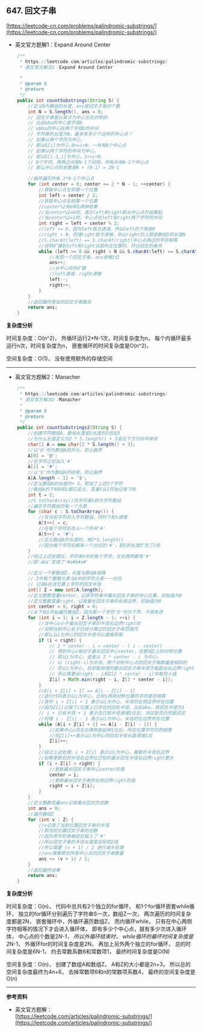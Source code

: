 **647. 回文子串**  
---
[https://leetcode-cn.com/problems/palindromic-substrings/](https://leetcode-cn.com/problems/palindromic-substrings/)  

* 英文官方题解1：Expand Around Center  

```java  
    /**
     * https://leetcode.com/articles/palindromic-substrings/
     * 英文官方解法1：Expand Around Center

     *
     * @param S
     * @return
     */
    public int countSubstrings(String S) {
        //定义N为数组的长度，ans是回文子串的个数
        int N = S.length(), ans = 0;
        // 回文子串是以某点为中心左右对称的
        // 比如aba的中心是字母b
        // abba的中心在两个字母b的中间
        // 字符串的长度为N，最多有多少个这样的中心点？
        // 如果以单个字符为中心，
        // 即以S[i]为中心,0<=i<N，一共有N个中心点
        // 如果以两个字符的中间为中心，
        // 即以S[i-1,i]为中心，1<=i<N，
        // N个字符，两两之间有N-1个间隙，所有共有N-1个中心点
        // 那么中心点的总数是N + (N-1) = 2N-1

        //循环遍历所有 2*N-1个中心点
        for (int center = 0; center <= 2 * N - 1; ++center) {
            //获取中心点左侧第一个位置
            int left = center / 2;
            //获取中心点右侧第一个位置
            //center%2有0和1两种结果
            //当center%2=0时，表示left和right都从中心点开始算起
            //当center%2=1时，中心点在left和right两个字符的中间
            int right = left + center % 2;
            //left >= 0，因为left依次递减，所以left的下限是0
            //right < N，同理right依次递增，所以right的上限是数组S的长度N
            //S.charAt(left) == S.charAt(right)中心点两边的字符相等
            //说明扩展到left和right当前所在位置时，符合回文的条件
            while (left >= 0 && right < N && S.charAt(left) == S.charAt(right)) {
                //发现一个回文子串，ans递增1位
                ans++;
                //从中心向外扩散
                //left递减，right递增
                left--;
                right++;
            }
        }
        //返回最终累加的回文子串数目
        return ans;
    }

```  

**复杂度分析**  

时间复杂度：O(n^2)，
外循环运行2*N-1次，时间复杂度为n，
每个内循环最多运行n次，时间复杂度为n，
嵌套循环的时间复杂度是O(n^2)，

空间复杂度：O(1)，
没有使用额外的存储空间

---  

* 英文官方题解2：Manacher  

```java  
    /**
     * https://leetcode.com/articles/palindromic-substrings/
     * 英文官方解法2：Manacher
     *
     * @param S
     * @return
     */
    public int countSubstrings2(String S) {
        //创建字符数组A，数组长度是S长度的2倍加3
        //为什么长度定义为2 * S.length() + 3会在下方代码中体现
        char[] A = new char[2 * S.length() + 3];
        //以'@'作为数组A的开头，防止越界
        A[0] = '@';
        //在字符之前加入'#'
        A[1] = '#';
        //以'$'作为数组A的结尾，防止越界
        A[A.length - 1] = '$';
        //定义数组A的长度时+ 3，即加了上述3个字符
        //数组A的下标0和1都已定义，变量t从2开始记录下标
        int t = 2;
        //S.toCharArray()将字符串S转为字符数组
        //遍历字符数组的每一个元素
        for (char c : S.toCharArray()) {
            //将当前字符存入字符数组，同时下标t递增
            A[t++] = c;
            //在每个字符后存入一个符号'#'
            A[t++] = '#';
            //定义数组A的长度时，用2*S.length()
            //因为每个字符后都有一个对应的'#'，即S的长度扩充了2倍
        }
        //经过上述处理后，字符串S中的每个字符，左右两侧都有'#'
        //即'aba'变成了'#a#b#a#'

        //定义一个新数组Z，长度与数组A相等
        // Z中每个整数元素与A中的字符元素一一对应
        // 记录A在该位置上字符的回文半径
        int[] Z = new int[A.length];
        //定义整数变量center，记录字符串中最长回文子串的中心位置，初始值为0
        //定义整数变量right，记录最长回文子串的右侧边界，初始值为0
        int center = 0, right = 0;
        //从下标1开始遍历数组Z，因为第一个字符'@'作为下界，不用考虑
        for (int i = 1; i < Z.length - 1; ++i) {
            //当中心i小于最长回文子串的半径右边界right时
            //说明当前中心处于已经计算过的回文子串范围内
            //那么以i为中心的回文半径可以直接获取
            if (i < right) {
                // 2 * center - i = center - ( i - center)
                // 得到中心i相对于最长回文中心center，在数组Z上的对称位置
                // 即以i为中心，或者以 2 * center - i 为中心，
                // 以 (right-i)为半径，两个对称中心点的回文子串数量是相同的
                // 而以i为中心，目前能获得的最长回文子串半径不能超出右边界right
                // 所以需要从right - i和Z[2 * center - i]中取较小值
                Z[i] = Math.min(right - i, Z[2 * center - i]);
            }
            //A[i + Z[i] + 1] == A[i - Z[i] - 1]
            //这行代码表示以i为中心，比较i两侧对称位置的字符是否相等
            //其中 i + Z[i] + 1 表示以i为中心，半径的右侧边界所在位置
            //因为Z[i]记录了i位置上已存在的回文半径，比如aba，其回文半径为1
            // i + 已有半径 + 1 表示在已知半径递增1位后，测试是否仍然是回文
            //同理 i - Z[i] - 1 表示以i为中心，半径的左边界所在位置
            while (A[i + Z[i] + 1] == A[i - Z[i] - 1]) {
                //如果中心i向左右两侧各延伸1位后，所在位置字符仍然相等
                //则Z[i]++表示以i为中心的回文半径长度递增1位
                Z[i]++;
            }
            //经过上述处理，i + Z[i] 表示以i为中心，最新的半径右边界
            //如果更新后的半径右边界比已知的最长回文半径右边界right更大
            if (i + Z[i] > right) {
                //更新最长回文子串中心center的值
                center = i;
                //更新最长回文子串的右侧边界right的值
                right = i + Z[i];
            }
        }
        //定义整数变量ans记录最长回文的总数
        int ans = 0;
        //遍历数组Z
        for (int v : Z) {
            //v记录了当前位置回文子串的半径
            //即当前位置回文子串的总数
            //因为原字符串被前后插入了'#'
            //所以回文子串的半径长度是实际的2倍
            //所以需要 (v + 1) / 2 进行减半处理
            //ans需要累加所有中心点的回文子串数量
            ans += (v + 1) / 2;
        }
        //返回最终结果
        return ans;
    }


```  

**复杂度分析**  

时间复杂度：O(n)，
代码中总共有2个独立的for循环，
和1个for循环嵌套while循环，
独立的for循环分别遍历了字符串S一次，数组Z一次，
两次遍历的时间复杂度都是2N，
嵌套循环中，外循环遍历数组Z，
而内循环while，
只有在中心两侧字符相等的情况下才会进入循环体，
即有多少个中心点，就有多少次进入循环体，
中心点的个数是2*N-1，
所以外循环结束时，
while循环的最坏时间复杂度是2*N-1，
外循环for的时间复杂度是2N，
再加上另外两个独立的for循环，
总的时间复杂度是6N-1，
约去常数系数6和常数项1，
最终时间复杂度是O(N)

空间复杂度：O(n)，
创建了数组A和数组Z，
A和Z的大小都是2n+3，
所以总的空间复杂度最终为4n+6，
去掉常数项6和n的常数项系数4，
最终的空间复杂度是O(n)

---

**参考资料**  

* 英文官方题解：  
[https://leetcode.com/articles/palindromic-substrings/](https://leetcode.com/articles/palindromic-substrings/)  
